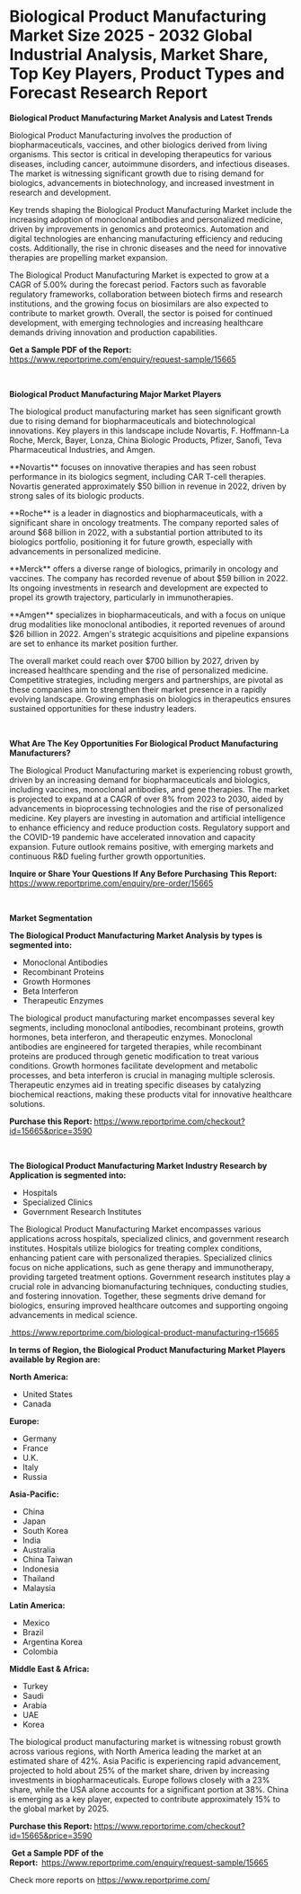 <p><h1>Biological Product Manufacturing Market Size 2025 - 2032 Global Industrial Analysis, Market Share, Top Key Players, Product Types and Forecast Research Report</h1></p><p><strong>Biological Product Manufacturing Market Analysis and Latest Trends</strong></p>
<p><p>Biological Product Manufacturing involves the production of biopharmaceuticals, vaccines, and other biologics derived from living organisms. This sector is critical in developing therapeutics for various diseases, including cancer, autoimmune disorders, and infectious diseases. The market is witnessing significant growth due to rising demand for biologics, advancements in biotechnology, and increased investment in research and development.</p><p>Key trends shaping the Biological Product Manufacturing Market include the increasing adoption of monoclonal antibodies and personalized medicine, driven by improvements in genomics and proteomics. Automation and digital technologies are enhancing manufacturing efficiency and reducing costs. Additionally, the rise in chronic diseases and the need for innovative therapies are propelling market expansion.</p><p>The Biological Product Manufacturing Market is expected to grow at a CAGR of 5.00% during the forecast period. Factors such as favorable regulatory frameworks, collaboration between biotech firms and research institutions, and the growing focus on biosimilars are also expected to contribute to market growth. Overall, the sector is poised for continued development, with emerging technologies and increasing healthcare demands driving innovation and production capabilities.</p></p>
<p><strong>Get a Sample PDF of the Report:&nbsp;</strong> <a href="https://www.reportprime.com/enquiry/request-sample/15665?utm_campaign=3101&utm_medium=2&utm_source=Github&utm_content=ia&utm_term=20032025&utm_id=biological-product-manufacturing">https://www.reportprime.com/enquiry/request-sample/15665</a></p>
<p>&nbsp;</p>
<p><strong>Biological Product Manufacturing Major Market Players</strong></p>
<p><p>The biological product manufacturing market has seen significant growth due to rising demand for biopharmaceuticals and biotechnological innovations. Key players in this landscape include Novartis, F. Hoffmann-La Roche, Merck, Bayer, Lonza, China Biologic Products, Pfizer, Sanofi, Teva Pharmaceutical Industries, and Amgen.</p><p>**Novartis** focuses on innovative therapies and has seen robust performance in its biologics segment, including CAR T-cell therapies. Novartis generated approximately $50 billion in revenue in 2022, driven by strong sales of its biologic products.</p><p>**Roche** is a leader in diagnostics and biopharmaceuticals, with a significant share in oncology treatments. The company reported sales of around $68 billion in 2022, with a substantial portion attributed to its biologics portfolio, positioning it for future growth, especially with advancements in personalized medicine.</p><p>**Merck** offers a diverse range of biologics, primarily in oncology and vaccines. The company has recorded revenue of about $59 billion in 2022. Its ongoing investments in research and development are expected to propel its growth trajectory, particularly in immunotherapies.</p><p>**Amgen** specializes in biopharmaceuticals, and with a focus on unique drug modalities like monoclonal antibodies, it reported revenues of around $26 billion in 2022. Amgen's strategic acquisitions and pipeline expansions are set to enhance its market position further.</p><p>The overall market could reach over $700 billion by 2027, driven by increased healthcare spending and the rise of personalized medicine. Competitive strategies, including mergers and partnerships, are pivotal as these companies aim to strengthen their market presence in a rapidly evolving landscape. Growing emphasis on biologics in therapeutics ensures sustained opportunities for these industry leaders.</p></p>
<p>&nbsp;</p>
<p><strong>What Are The Key Opportunities For Biological Product Manufacturing Manufacturers?</strong></p>
<p><p>The Biological Product Manufacturing market is experiencing robust growth, driven by an increasing demand for biopharmaceuticals and biologics, including vaccines, monoclonal antibodies, and gene therapies. The market is projected to expand at a CAGR of over 8% from 2023 to 2030, aided by advancements in bioprocessing technologies and the rise of personalized medicine. Key players are investing in automation and artificial intelligence to enhance efficiency and reduce production costs. Regulatory support and the COVID-19 pandemic have accelerated innovation and capacity expansion. Future outlook remains positive, with emerging markets and continuous R&D fueling further growth opportunities.</p></p>
<p><strong>Inquire or Share Your Questions If Any Before Purchasing This Report:</strong> <a href="https://www.reportprime.com/enquiry/pre-order/15665?utm_campaign=3101&utm_medium=2&utm_source=Github&utm_content=ia&utm_term=20032025&utm_id=biological-product-manufacturing">https://www.reportprime.com/enquiry/pre-order/15665</a></p>
<p>&nbsp;</p>
<p><strong>Market Segmentation</strong></p>
<p><strong>The Biological Product Manufacturing Market Analysis by types is segmented into:</strong></p>
<p><ul><li>Monoclonal Antibodies</li><li>Recombinant Proteins</li><li>Growth Hormones</li><li>Beta Interferon</li><li>Therapeutic Enzymes</li></ul></p>
<p><p>The biological product manufacturing market encompasses several key segments, including monoclonal antibodies, recombinant proteins, growth hormones, beta interferon, and therapeutic enzymes. Monoclonal antibodies are engineered for targeted therapies, while recombinant proteins are produced through genetic modification to treat various conditions. Growth hormones facilitate development and metabolic processes, and beta interferon is crucial in managing multiple sclerosis. Therapeutic enzymes aid in treating specific diseases by catalyzing biochemical reactions, making these products vital for innovative healthcare solutions.</p></p>
<p><strong>Purchase this Report:&nbsp;</strong><a href="https://www.reportprime.com/checkout?id=15665&price=3590&utm_campaign=3101&utm_medium=2&utm_source=Github&utm_content=ia&utm_term=20032025&utm_id=biological-product-manufacturing">https://www.reportprime.com/checkout?id=15665&price=3590</a></p>
<p>&nbsp;</p>
<p><strong>The Biological Product Manufacturing Market Industry Research by Application is segmented into:</strong></p>
<p><ul><li>Hospitals</li><li>Specialized Clinics</li><li>Government Research Institutes</li></ul></p>
<p><p>The Biological Product Manufacturing Market encompasses various applications across hospitals, specialized clinics, and government research institutes. Hospitals utilize biologics for treating complex conditions, enhancing patient care with personalized therapies. Specialized clinics focus on niche applications, such as gene therapy and immunotherapy, providing targeted treatment options. Government research institutes play a crucial role in advancing biomanufacturing techniques, conducting studies, and fostering innovation. Together, these segments drive demand for biologics, ensuring improved healthcare outcomes and supporting ongoing advancements in medical science.</p></p>
<p><a href="https://www.reportprime.com/biological-product-manufacturing-r15665?utm_campaign=3101&utm_medium=2&utm_source=Github&utm_content=ia&utm_term=20032025&utm_id=biological-product-manufacturing">&nbsp;https://www.reportprime.com/biological-product-manufacturing-r15665</a></p>
<p><strong>In terms of Region, the Biological Product Manufacturing Market Players available by Region are:</strong></p>
<p>
    <p> <strong> North America: </strong>
        <ul>
            <li>United States</li>
            <li>Canada</li>
        </ul>
        </p> 
    <p> <strong> Europe: </strong>
        <ul>
            <li>Germany</li>
            <li>France</li>
            <li>U.K.</li>
            <li>Italy</li>
            <li>Russia</li>
        </ul>
        </p> 
    <p> <strong> Asia-Pacific: </strong>
        <ul>
            <li>China</li>
            <li>Japan</li>
            <li>South Korea</li>
            <li>India</li>
            <li>Australia</li>
            <li>China Taiwan</li>
            <li>Indonesia</li>
            <li>Thailand</li>
            <li>Malaysia</li>
        </ul>
        </p> 
    <p> <strong> Latin America: </strong>
        <ul>
            <li>Mexico</li>
            <li>Brazil</li>
            <li>Argentina Korea</li>
            <li>Colombia</li>
        </ul>
        </p> 
    <p> <strong> Middle East & Africa: </strong>
        <ul>
            <li>Turkey</li>
            <li>Saudi</li>
            <li>Arabia</li>
            <li>UAE</li>
            <li>Korea</li>
        </ul>
    </p>
    </p>
<p><p>The biological product manufacturing market is witnessing robust growth across various regions, with North America leading the market at an estimated share of 42%. Asia Pacific is experiencing rapid advancement, projected to hold about 25% of the market share, driven by increasing investments in biopharmaceuticals. Europe follows closely with a 23% share, while the USA alone accounts for a significant portion at 38%. China is emerging as a key player, expected to contribute approximately 15% to the global market by 2025.</p></p>
<p><strong>Purchase this Report: </strong><a href="https://www.reportprime.com/checkout?id=15665&price=3590&utm_campaign=3101&utm_medium=2&utm_source=Github&utm_content=ia&utm_term=20032025&utm_id=biological-product-manufacturing">https://www.reportprime.com/checkout?id=15665&price=3590</a></p>
<p>&nbsp;<strong>Get a Sample PDF of the Report:&nbsp;&nbsp;</strong><a href="https://www.reportprime.com/enquiry/request-sample/15665?utm_campaign=3101&utm_medium=2&utm_source=Github&utm_content=ia&utm_term=20032025&utm_id=biological-product-manufacturing">https://www.reportprime.com/enquiry/request-sample/15665</a></p>
<p><strong></strong></p>
<p>Check more reports on <a href="https://www.reportprime.com/?utm_campaign=3101&utm_medium=2&utm_source=Github&utm_content=ia&utm_term=20032025&utm_id=biological-product-manufacturing">https://www.reportprime.com/</a></p>